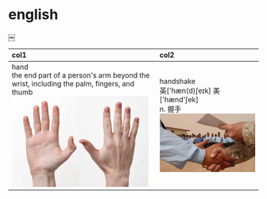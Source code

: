 # english
￼

|col1|col2|
|:---|:---|
|hand<br/>the end part of a person's arm beyond the wrist, including the palm, fingers, and thumb<br/>![hand](images/2018/hand.jpeg)|handshake<br/>英['hæn(d)ʃeɪk] 美['hænd'ʃek]<br/>n. 握手<br/>![handshake](images/2018/handshake.jpg)|

